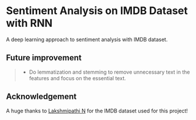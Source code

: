 # Sentiment Analysis on IMDB Dataset with RNN
A deep learning approach to sentiment analysis with IMDB dataset.

## Future improvement
> - Do lemmatization and stemming to remove unnecessary text in the features and focus on the essential text.

## Acknowledgement
A huge thanks to [Lakshmipathi N](https://www.kaggle.com/datasets/lakshmi25npathi/imdb-dataset-of-50k-movie-reviews) for the IMDB dataset used for this project!
